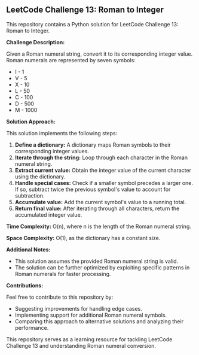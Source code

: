 ## LeetCode Challenge 13: Roman to Integer

This repository contains a Python solution for LeetCode Challenge 13: Roman to Integer.

**Challenge Description:**

Given a Roman numeral string, convert it to its corresponding integer value. Roman numerals are represented by seven symbols:

- I - 1
- V - 5
- X - 10
- L - 50
- C - 100
- D - 500
- M - 1000

**Solution Approach:**

This solution implements the following steps:

1. **Define a dictionary:** A dictionary maps Roman symbols to their corresponding integer values.
2. **Iterate through the string:** Loop through each character in the Roman numeral string.
3. **Extract current value:** Obtain the integer value of the current character using the dictionary.
4. **Handle special cases:** Check if a smaller symbol precedes a larger one. If so, subtract twice the previous symbol's value to account for subtraction.
5. **Accumulate value:** Add the current symbol's value to a running total.
6. **Return final value:** After iterating through all characters, return the accumulated integer value.

**Time Complexity:** O(n), where n is the length of the Roman numeral string.

**Space Complexity:** O(1), as the dictionary has a constant size.

**Additional Notes:**

- This solution assumes the provided Roman numeral string is valid.
- The solution can be further optimized by exploiting specific patterns in Roman numerals for faster processing.

**Contributions:**

Feel free to contribute to this repository by:

- Suggesting improvements for handling edge cases.
- Implementing support for additional Roman numeral symbols.
- Comparing this approach to alternative solutions and analyzing their performance.

This repository serves as a learning resource for tackling LeetCode Challenge 13 and understanding Roman numeral conversion.
